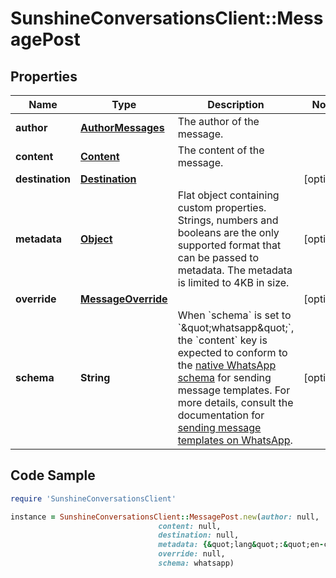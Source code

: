 # SunshineConversationsClient::MessagePost

## Properties

Name | Type | Description | Notes
------------ | ------------- | ------------- | -------------
**author** | [**AuthorMessages**](AuthorMessages.md) | The author of the message. | 
**content** | [**Content**](Content.md) | The content of the message. | 
**destination** | [**Destination**](Destination.md) |  | [optional] 
**metadata** | [**Object**](.md) | Flat object containing custom properties. Strings, numbers and booleans  are the only supported format that can be passed to metadata. The metadata is limited to 4KB in size.  | [optional] 
**override** | [**MessageOverride**](MessageOverride.md) |  | [optional] 
**schema** | **String** | When &#x60;schema&#x60; is set to &#x60;\&quot;whatsapp\&quot;&#x60;, the &#x60;content&#x60; key is expected to conform to the [native WhatsApp schema](https://developers.facebook.com/docs/whatsapp/api/messages/message-templates) for sending message templates. For more details, consult the documentation for [sending message templates on WhatsApp](https://docs.smooch.io/guide/whatsapp/#sending-message-templates).  | [optional] 

## Code Sample

```ruby
require 'SunshineConversationsClient'

instance = SunshineConversationsClient::MessagePost.new(author: null,
                                 content: null,
                                 destination: null,
                                 metadata: {&quot;lang&quot;:&quot;en-ca&quot;},
                                 override: null,
                                 schema: whatsapp)
```


